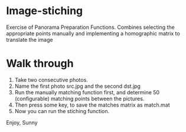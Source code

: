 # Image-stiching
 Exercise of Panorama Preparation Functions. Combines selecting the appropriate points manually and implementing a homographic matrix to translate the image

# Walk through
1. Take two consecutive photos.
2. Name the first photo src.jpg and the second dst.jpg
3. Run the manually matching function first, and determine 50 (configurable) matching points between the pictures.
4. Then press some key, to save the matches matrix as match.mat
5. Now you can run the stiching function.

Enjoy,
Sunny
